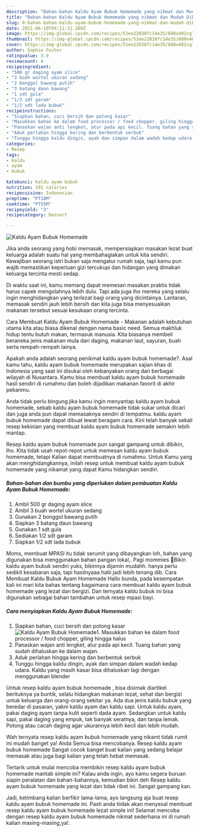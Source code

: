 ```yaml
---
description: "Bahan-bahan Kaldu Ayam Bubuk Homemade yang nikmat dan Mudah Dibuat"
title: "Bahan-bahan Kaldu Ayam Bubuk Homemade yang nikmat dan Mudah Dibuat"
slug: 0-bahan-bahan-kaldu-ayam-bubuk-homemade-yang-nikmat-dan-mudah-dibuat
date: 2021-06-10T04:11:21.260Z
image: https://img-global.cpcdn.com/recipes/51ee22038fc14e35/680x482cq70/kaldu-ayam-bubuk-homemade-foto-resep-utama.jpg
thumbnail: https://img-global.cpcdn.com/recipes/51ee22038fc14e35/680x482cq70/kaldu-ayam-bubuk-homemade-foto-resep-utama.jpg
cover: https://img-global.cpcdn.com/recipes/51ee22038fc14e35/680x482cq70/kaldu-ayam-bubuk-homemade-foto-resep-utama.jpg
author: Sophie Foster
ratingvalue: 3.9
reviewcount: 4
recipeingredient:
- "500 gr daging ayam slice"
- "3 buah wortel ukuran sedang"
- "2 bonggol bawang putih"
- "3 batang daun bawang"
- "1 sdt gula"
- "1/2 sdt garam"
- "1/2 sdt lada bubuk"
recipeinstructions:
- "Siapkan bahan, cuci bersih dan potong kasar"
- "Masukkan bahan ke dalam food processor / food chopper, giling hingga halus"
- "Panaskan wajan anti lengket, atur pada api kecil. Tuang bahan yang sudah dihaluskan ke dalam wajan."
- "Aduk perlahan hingga kering dan berbentuk serbuk"
- "Tunggu hingga kaldu dingin, ayak dan simpan dalam wadah kedap udara. Kaldu yang masih kasar bisa dihaluskan lagi dengan menggunakan blender"
categories:
- Resep
tags:
- kaldu
- ayam
- bubuk

katakunci: kaldu ayam bubuk 
nutrition: 191 calories
recipecuisine: Indonesian
preptime: "PT18M"
cooktime: "PT55M"
recipeyield: "3"
recipecategory: Dessert

---
```



![Kaldu Ayam Bubuk Homemade](https://img-global.cpcdn.com/recipes/51ee22038fc14e35/680x482cq70/kaldu-ayam-bubuk-homemade-foto-resep-utama.jpg)

Jika anda seorang yang hobi memasak, mempersiapkan masakan lezat buat keluarga adalah suatu hal yang membahagiakan untuk kita sendiri. Kewajiban seorang istri bukan saja mengatur rumah saja, tapi kamu pun wajib memastikan keperluan gizi tercukupi dan hidangan yang dimakan keluarga tercinta mesti sedap.

Di waktu  saat ini, kamu memang dapat memesan masakan praktis tidak harus capek mengolahnya lebih dulu. Tapi ada juga lho mereka yang selalu ingin menghidangkan yang terlezat bagi orang yang dicintainya. Lantaran, memasak sendiri jauh lebih bersih dan kita juga bisa menyesuaikan makanan tersebut sesuai kesukaan orang tercinta. 

Cara Membuat Kaldu Ayam Bubuk Homemade - Makanan adalah kebutuhan utama kita atau biasa dikenal dengan nama basic need. Semua makhluk hidup tentu butuh makan, termasuk manusia. Kita biasanya membeli beraneka jenis makanan mula dari daging, makanan laut, sayuran, buah serta rempah-rempah lainya.

Apakah anda adalah seorang penikmat kaldu ayam bubuk homemade?. Asal kamu tahu, kaldu ayam bubuk homemade merupakan sajian khas di Indonesia yang saat ini disukai oleh kebanyakan orang dari berbagai wilayah di Nusantara. Kamu bisa membuat kaldu ayam bubuk homemade hasil sendiri di rumahmu dan boleh dijadikan makanan favorit di akhir pekanmu.

Anda tidak perlu bingung jika kamu ingin menyantap kaldu ayam bubuk homemade, sebab kaldu ayam bubuk homemade tidak sukar untuk dicari dan juga anda pun dapat memasaknya sendiri di tempatmu. kaldu ayam bubuk homemade dapat dibuat lewat beragam cara. Kini telah banyak sekali resep kekinian yang membuat kaldu ayam bubuk homemade semakin lebih mantap.

Resep kaldu ayam bubuk homemade pun sangat gampang untuk dibikin, lho. Kita tidak usah repot-repot untuk memesan kaldu ayam bubuk homemade, tetapi Kalian dapat membuatnya di rumahmu. Untuk Kamu yang akan menghidangkannya, inilah resep untuk membuat kaldu ayam bubuk homemade yang nikamat yang dapat Kamu hidangkan sendiri.

<!--inarticleads1-->

##### Bahan-bahan dan bumbu yang diperlukan dalam pembuatan Kaldu Ayam Bubuk Homemade:

1. Ambil 500 gr daging ayam slice
1. Ambil 3 buah wortel ukuran sedang
1. Gunakan 2 bonggol bawang putih
1. Siapkan 3 batang daun bawang
1. Gunakan 1 sdt gula
1. Sediakan 1/2 sdt garam
1. Siapkan 1/2 sdt lada bubuk


Moms, membuat MPASI itu tidak serumit yang dibayangkan loh, bahan yang digunakan bisa menggunakan bahan pangan lokal,. Pagi mommies 🌸Bikin kaldu ayam bubuk sendiri yuks, bikinnya dijamin mudahh. hanya perlu sedikit kesabaran saja, tapi hasilnyaaa hatii jadi lebih tenang dib. Cara Membuat Kaldu Bubuk Ayam Homemade Hallo bunda, pada kesempatan kali ini mari kita bahas tentang bagaimana cara membuat kaldu ayam bubuk homemade yang lezat dan bergizi. Dan ternyata kaldu bubuk ini bisa digunakan sebagai bahan tambahan untuk resep mpasi bayi. 

<!--inarticleads2-->

##### Cara menyiapkan Kaldu Ayam Bubuk Homemade:

1. Siapkan bahan, cuci bersih dan potong kasar
<img src="https://img-global.cpcdn.com/steps/262d9c4a19602930/160x128cq70/kaldu-ayam-bubuk-homemade-langkah-memasak-1-foto.jpg" alt="Kaldu Ayam Bubuk Homemade">1. Masukkan bahan ke dalam food processor / food chopper, giling hingga halus
1. Panaskan wajan anti lengket, atur pada api kecil. Tuang bahan yang sudah dihaluskan ke dalam wajan.
1. Aduk perlahan hingga kering dan berbentuk serbuk
1. Tunggu hingga kaldu dingin, ayak dan simpan dalam wadah kedap udara. Kaldu yang masih kasar bisa dihaluskan lagi dengan menggunakan blender


Untuk resep kaldu ayam bubuk homemade , bisa disimak diartikel berituknya ya buntik, selalu hidangkan makanan lezat, sehat dan bergizi untuk keluarga dan orang-orang sekitar ya. Ada dua jenis kaldu bubuk yang beredar di pasaran, yakni kaldu ayam dan kaldu sapi. Untuk kaldu ayam, pakai daging ayam tanpa kulit seperti dada ayam. Sedangkan untuk kaldu sapi, pakai daging yang empuk, tak banyak seratnya, dan tanpa lemak. Potong atau cacah daging agar ukurannya lebih kecil dan lebih mudah. 

Wah ternyata resep kaldu ayam bubuk homemade yang nikamt tidak rumit ini mudah banget ya! Anda Semua bisa mencobanya. Resep kaldu ayam bubuk homemade Sangat cocok banget buat kalian yang sedang belajar memasak atau juga bagi kalian yang telah hebat memasak.

Tertarik untuk mulai mencoba membikin resep kaldu ayam bubuk homemade mantab simple ini? Kalau anda ingin, ayo kamu segera buruan siapin peralatan dan bahan-bahannya, kemudian bikin deh Resep kaldu ayam bubuk homemade yang lezat dan tidak ribet ini. Sangat gampang kan. 

Jadi, ketimbang kalian berfikir lama-lama, ayo langsung aja buat resep kaldu ayam bubuk homemade ini. Pasti anda tiidak akan menyesal membuat resep kaldu ayam bubuk homemade lezat simple ini! Selamat mencoba dengan resep kaldu ayam bubuk homemade nikmat sederhana ini di rumah kalian masing-masing,ya!.

